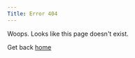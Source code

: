 ```yaml
---
Title: Error 404
---
```


Woops. Looks like this page doesn't exist.

Get back <a href="%base_url%?">home</a></td>
